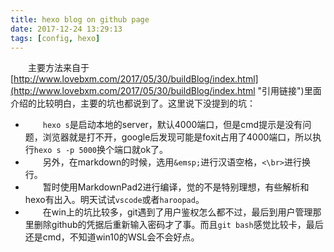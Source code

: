 ```yaml
---
title: hexo blog on github page
date: 2017-12-24 13:29:13
tags: [config, hexo]
---
```

&emsp;&emsp;主要方法来自于[http://www.lovebxm.com/2017/05/30/buildBlog/index.html](http://www.lovebxm.com/2017/05/30/buildBlog/index.html "引用链接")里面介绍的比较明白，主要的坑也都说到了。这里说下没提到的坑：</br>
- &emsp;&emsp;```hexo s```是启动本地的server，默认4000端口，但是cmd提示是没有问题，浏览器就是打不开，google后发现可能是foxit占用了4000端口，所以执行```hexo s -p 5000```换个端口就ok了。</br>
- &emsp;&emsp;另外，在markdown的时候，选用```&emsp;```进行汉语空格，```<\br>```进行换行。</br>
- &emsp;&emsp;暂时使用MarkdownPad2进行编译，觉的不是特别理想，有些解析和hexo有出入。明天试试```vscode```或者```haroopad```。</br>
- &emsp;&emsp;在win上的坑比较多，git遇到了用户鉴权怎么都不过，最后到用户管理那里删除github的凭据后重新输入密码才了事。而且```git bash```感觉比较卡，最后还是cmd，不知道win10的WSL会不会好点。


